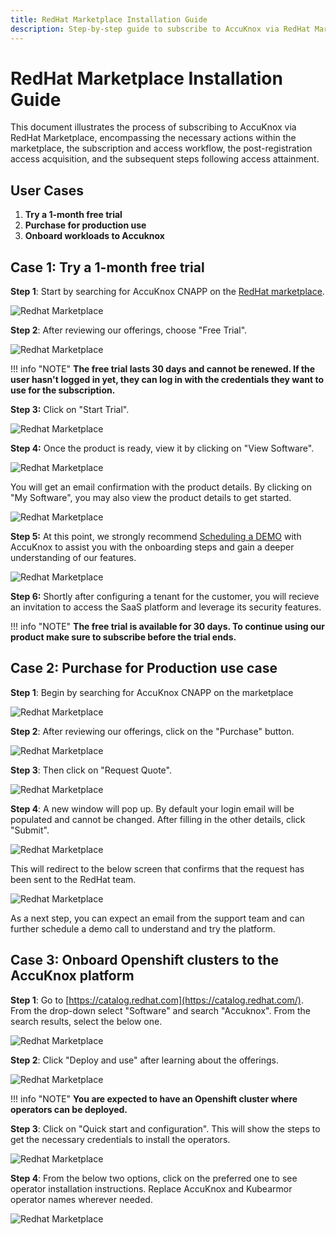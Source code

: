 ```yaml
---
title: RedHat Marketplace Installation Guide
description: Step-by-step guide to subscribe to AccuKnox via RedHat Marketplace including actions within the marketplace, subscription and access workflow, post-registration access acquisition, and subsequent steps.
---
```


# RedHat Marketplace Installation Guide

This document illustrates the process of subscribing to AccuKnox via RedHat Marketplace, encompassing the necessary actions within the marketplace, the subscription and access workflow, the post-registration access acquisition, and the subsequent steps following access attainment.

<!-- [Visit Marketplace](https://catalog.redhat.com/software/containers/kubearmor/k9v9d5v2/65c71e9607005e9c8304f237) -->

## User Cases

1. **Try a 1-month free trial**
2. **Purchase for production use**
3. **Onboard workloads to Accuknox**

## Case 1: Try a 1-month free trial

**Step 1**: Start by searching for AccuKnox CNAPP on the [RedHat marketplace](https://swc.saas.ibm.com/en-us/redhat-marketplace).

![Redhat Marketplace](images/redhat-marketplace/image1.png)

**Step 2**: After reviewing our offerings, choose "Free Trial".

![Redhat Marketplace](images/redhat-marketplace/image3.png)

!!! info "NOTE"
    **The free trial lasts 30 days and cannot be renewed. If the user hasn't logged in yet, they can log in with the credentials they want to use for the subscription.**

**Step 3:** Click on "Start Trial".

![Redhat Marketplace](images/redhat-marketplace/image2.png)

**Step 4:** Once the product is ready, view it by clicking on "View Software".

![Redhat Marketplace](images/redhat-marketplace/image5.png)

You will get an email confirmation with the product details. By clicking on "My Software", you may also view the product details to get started.

![Redhat Marketplace](images/redhat-marketplace/image4.png)

**Step 5:** At this point, we strongly recommend [Scheduling a DEMO](https://www.accuknox.com/demo) with AccuKnox to assist you with the onboarding steps and gain a deeper understanding of our features.

![Redhat Marketplace](images/redhat-marketplace/image6.png)

**Step 6:** Shortly after configuring a tenant for the customer, you will recieve an invitation to access the SaaS platform and leverage its security features.

!!! info "NOTE"
    **The free trial is available for 30 days. To continue using our product make sure to subscribe before the trial ends.**

## Case 2: Purchase for Production use case

**Step 1**: Begin by searching for AccuKnox CNAPP on the marketplace

![Redhat Marketplace](images/redhat-marketplace/image1.png)

**Step 2**: After reviewing our offerings, click on the "Purchase" button.

![Redhat Marketplace](images/redhat-marketplace/image8.png)

**Step 3**: Then click on "Request Quote".

![Redhat Marketplace](images/redhat-marketplace/image7.png)

**Step 4**: A new window will pop up. By default your login email will be populated and cannot be changed. After filling in the other details, click "Submit".

![Redhat Marketplace](images/redhat-marketplace/image11.png)

This will redirect to the below screen that confirms that the request has been sent to the RedHat team.

![Redhat Marketplace](images/redhat-marketplace/image9.png)

As a next step, you can expect an email from the support team and can further schedule a demo call to understand and try the platform.

## Case 3: Onboard Openshift clusters to the AccuKnox platform

**Step 1**: Go to [https://catalog.redhat.com](https://catalog.redhat.com/). From the drop-down select "Software" and search "Accuknox". From the search results, select the below one.

![Redhat Marketplace](images/redhat-marketplace/image10.png)

**Step 2**: Click "Deploy and use" after learning about the offerings.

![Redhat Marketplace](images/redhat-marketplace/image12.png)

!!! info "NOTE"
    **You are expected to have an Openshift cluster where operators can be deployed.**

**Step 3**: Click on "Quick start and configuration". This will show the steps to get the necessary credentials to install the operators.

![Redhat Marketplace](images/redhat-marketplace/image13.png)

**Step 4**: From the below two options, click on the preferred one to see operator installation instructions. Replace AccuKnox and Kubearmor operator names wherever needed.

![Redhat Marketplace](images/redhat-marketplace/image14.png)
